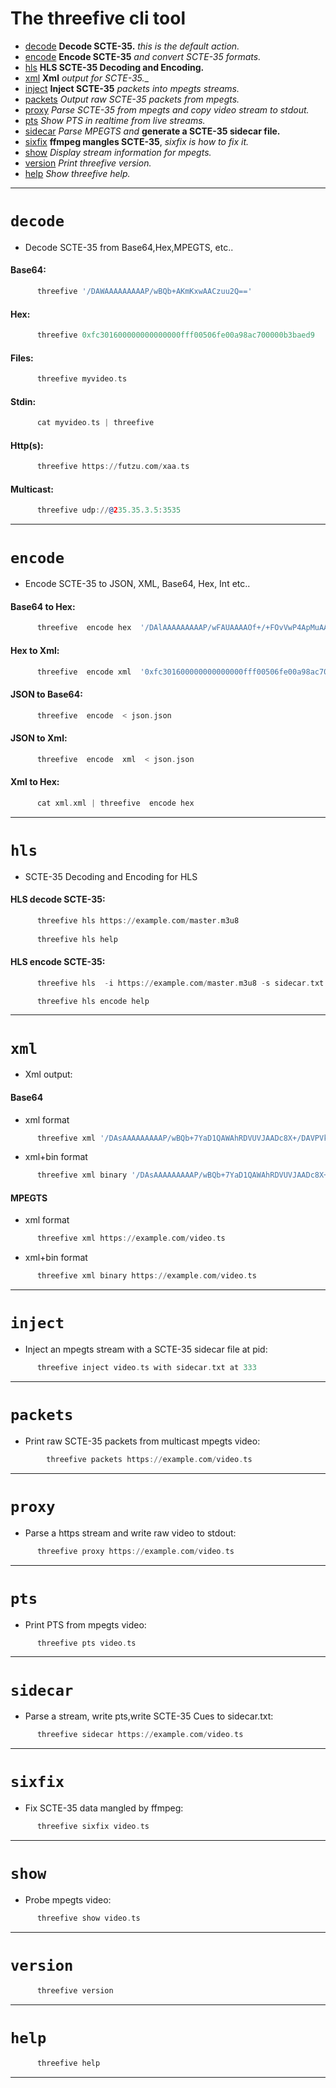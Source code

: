 # The threefive cli tool
   * [decode](#decode) __Decode SCTE-35.__ _this is the default action._
   * [encode](#encode) __Encode SCTE-35__ _and convert SCTE-35 formats._
   * [hls](#hls) __HLS SCTE-35 Decoding and Encoding.__
   * [xml](#xml)  __Xml__ _output for_ _SCTE-35.__
   * [inject](#inject) __Inject SCTE-35__ _packets into mpegts streams._
   * [packets](#packets) _Output raw SCTE-35 packets from mpegts._
   * [proxy](#proxy) _Parse SCTE-35 from mpegts and copy video stream to stdout._
   * [pts](#pts) _Show PTS in realtime from live streams._
   * [sidecar](#sidecar) _Parse MPEGTS and_ __generate a SCTE-35 sidecar file.__
   * [sixfix](#sixfix) __ffmpeg mangles SCTE-35__, _sixfix is how to fix it._
   * [show](#show) _Display stream information for mpegts._ 
   * [version](#version) _Print threefive version._
   * [help](#help)  _Show threefive help._
---
# `decode`    
* Decode SCTE-35 from Base64,Hex,MPEGTS, etc..

#### Base64:     
```asm
      threefive '/DAWAAAAAAAAAP/wBQb+AKmKxwAACzuu2Q=='
```
#### Hex:    
```asm     
      threefive 0xfc301600000000000000fff00506fe00a98ac700000b3baed9
```
#### Files:      
```asm    
      threefive myvideo.ts
```
#### Stdin:      
```asm      
      cat myvideo.ts | threefive
```
#### Http(s):
```asm
      threefive https://futzu.com/xaa.ts
```
#### Multicast:
```asm
      threefive udp://@235.35.3.5:3535
```
___
# `encode`    
* Encode SCTE-35 to JSON, XML, Base64, Hex, Int etc.. 

#### Base64 to Hex:  
```asm
      threefive  encode hex  '/DAlAAAAAAAAAP/wFAUAAAAOf+/+FOvVwP4ApMuAAA4AAAAAzBon0A=='
```
#### Hex to Xml:     
```asm
      threefive  encode xml  '0xfc301600000000000000fff00506fe00a98ac700000b3baed9' 
```
#### JSON to Base64: 
```asm
      threefive  encode  < json.json
```
#### JSON to Xml: 
```asm
      threefive  encode  xml  < json.json
```
#### Xml to Hex: 
```asm
      cat xml.xml | threefive  encode hex 
```
___
# `hls`  
* SCTE-35  Decoding and Encoding for HLS
       
#### HLS decode SCTE-35: 
```asm
      threefive hls https://example.com/master.m3u8
      
      threefive hls help
```
#### HLS encode SCTE-35: 
```asm
      threefive hls  -i https://example.com/master.m3u8 -s sidecar.txt -o output_dir

      threefive hls encode help
```
___
# `xml`       
* Xml output:

#### Base64
* xml format
```asm
      threefive xml '/DAsAAAAAAAAAP/wBQb+7YaD1QAWAhRDVUVJAADc8X+/DAVPVkxZSSIAAJ6Gk2Q='
```
* xml+bin format
```asm
      threefive xml binary '/DAsAAAAAAAAAP/wBQb+7YaD1QAWAhRDVUVJAADc8X+/DAVPVkxZSSIAAJ6Gk2Q='
```
#### MPEGTS
* xml format
```asm                                                                                           
      threefive xml https://example.com/video.ts 
```
* xml+bin format
```asm                                                                                           
      threefive xml binary https://example.com/video.ts 
```
___
#  `inject`
* Inject an mpegts stream with a SCTE-35 sidecar file at pid:
```asm
      threefive inject video.ts with sidecar.txt at 333
```
___
# `packets`
* Print raw SCTE-35 packets from multicast mpegts video:
```asm
        threefive packets https://example.com/video.ts
```
___
# `proxy`
* Parse a https stream and write raw video to stdout:
```asm
      threefive proxy https://example.com/video.ts
```
___
# `pts`       
* Print PTS from mpegts video:
```asm
      threefive pts video.ts
```
___
# `sidecar`
* Parse a stream, write pts,write SCTE-35 Cues to sidecar.txt:
```asm
      threefive sidecar https://example.com/video.ts
```
___
#  `sixfix`    
* Fix SCTE-35 data mangled by ffmpeg: 
```asm
      threefive sixfix video.ts
```
___
# `show`      
* Probe mpegts video: 
```asm
      threefive show video.ts
```
___
# `version`  
```asm
      threefive version
```
___                 
# `help`      
```asm      
      threefive help
```
___
